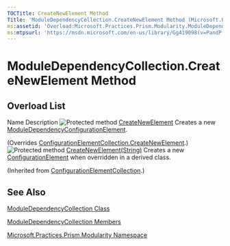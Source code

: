 ```yaml
---
TOCTitle: CreateNewElement Method
Title: 'ModuleDependencyCollection.CreateNewElement Method (Microsoft.Practices.Prism.Modularity)'
ms:assetid: 'Overload:Microsoft.Practices.Prism.Modularity.ModuleDependencyCollection.CreateNewElement'
ms:mtpsurl: 'https://msdn.microsoft.com/en-us/library/Gg419098(v=PandP.50)'
---
```


# ModuleDependencyCollection.CreateNewElement Method

## Overload List

Name
Description
![](https://msdn.microsoft.com/en-us/Gg419098.protmethod(en-us,PandP.50).gif "Protected method")
[CreateNewElement](https://msdn.microsoft.com/en-us/library/gg405897(v=pandp.50))
Creates a new [ModuleDependencyConfigurationElement](https://msdn.microsoft.com/en-us/library/microsoft.practices.prism.modularity.moduledependencyconfigurationelement(v=pandp.50)).

(Overrides [ConfigurationElementCollection.CreateNewElement](http://msdn.microsoft.com/en-us/library/ak7z48w8).)
![](https://msdn.microsoft.com/en-us/Gg419098.protmethod(en-us,PandP.50).gif "Protected method")
[CreateNewElement(String)](http://msdn.microsoft.com/en-us/library/ky49faah)
Creates a new [ConfigurationElement](http://msdn.microsoft.com/en-us/library/kyx77cz3) when overridden in a derived class.

(Inherited from [ConfigurationElementCollection](http://msdn.microsoft.com/en-us/library/a35we8et).)

## See Also

[ModuleDependencyCollection Class](https://msdn.microsoft.com/en-us/library/microsoft.practices.prism.modularity.moduledependencycollection(v=pandp.50))

[ModuleDependencyCollection Members](https://msdn.microsoft.com/en-us/library/microsoft.practices.prism.modularity.moduledependencycollection_members(v=pandp.50))

[Microsoft.Practices.Prism.Modularity Namespace](https://msdn.microsoft.com/en-us/library/microsoft.practices.prism.modularity(v=pandp.50))